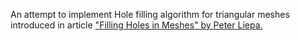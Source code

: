 An attempt to implement Hole filling algorithm for triangular meshes introduced in article ["Filling Holes in Meshes" by Peter Liepa.](http://brainjam.ca/papers/papers.htm)
